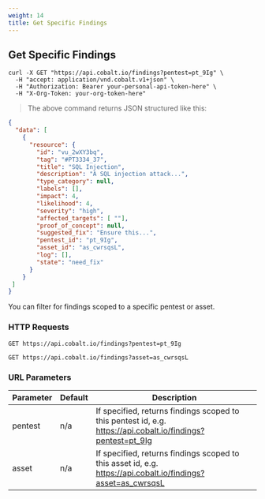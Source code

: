 ```yaml
---
weight: 14
title: Get Specific Findings
---
```


## Get Specific Findings

```shell
curl -X GET "https://api.cobalt.io/findings?pentest=pt_9Ig" \
  -H "accept: application/vnd.cobalt.v1+json" \
  -H "Authorization: Bearer your-personal-api-token-here" \
  -H "X-Org-Token: your-org-token-here"
```

> The above command returns JSON structured like this:

```json
{
  "data": [
    {
      "resource": {
        "id": "vu_2wXY3bq",
        "tag": "#PT3334_37",
        "title": "SQL Injection",
        "description": "A SQL injection attack...",
        "type_category": null,
        "labels": [],
        "impact": 4,
        "likelihood": 4,
        "severity": "high",
        "affected_targets": [ ""],
        "proof_of_concept": null,
        "suggested_fix": "Ensure this...",
        "pentest_id": "pt_9Ig",
        "asset_id": "as_cwrsqsL",
        "log": [],
        "state": "need_fix"
      }
    }
 ]
}

```


You can filter for findings scoped to a specific pentest or asset.

### HTTP Requests

`GET https://api.cobalt.io/findings?pentest=pt_9Ig`

`GET https://api.cobalt.io/findings?asset=as_cwrsqsL`

### URL Parameters

Parameter | Default | Description
--------- | ------- | -----------
pentest | n/a | If specified, returns findings scoped to this pentest id, e.g. https://api.cobalt.io/findings?pentest=pt_9Ig
asset | n/a | If specified, returns findings scoped to this asset id, e.g. https://api.cobalt.io/findings?asset=as_cwrsqsL

